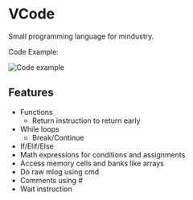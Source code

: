 # VCode
Small programming language for mindustry.

Code Example:

![Code example](https://i.imgur.com/dQ2jYF4.png)

## Features

- Functions
  - Return instruction to return early
- While loops
  - Break/Continue
- If/Elif/Else
- Math expressions for conditions and assignments
- Access memory cells and banks like arrays
- Do raw mlog using cmd
- Comments using #
- Wait instruction
